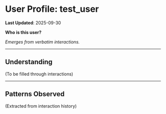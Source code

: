 # User Profile: test_user

**Last Updated**: 2025-09-30

**Who is this user?**

*Emerges from verbatim interactions.*

---

## Understanding

(To be filled through interactions)

---

## Patterns Observed

(Extracted from interaction history)
